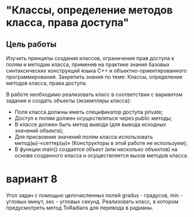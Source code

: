 # "Классы, определение методов класса, права доступа"
## Цель работы
Изучить принципы создания классов, ограничения прав доступа к полям и методам
класса, применив на практике знания базовых синтаксических конструкций языка C++ и
объектно-ориентированного программирования.
Закрепить знания по теме: Классы, определение методов класса, права доступа.

В работе необходимо реализовать класс в соответствии с вариантом задания и
создать объекты (экземпляры класса):
- Поля класса должны иметь спецификатор доступа private;
- Доступ к полям должен осуществляться через public методы;
- В классе должен быть метод вывода (для вывода исходных значений объекта);
- Для присвоения значений полям класса использовать метод(ы)-«сеттер(ы)»
(Конструкторы в этой работе не используем);
- В функции main() создается объект (или несколько объектов) на основе
созданного класса и осуществляется вызов методов класса. 

# вариант 8 

Угол задан с помощью целочисленных полей gradus - градусов, min - угловых минут,
sec - угловых секунд. Реализовать класс, в котором предусмотреть метод ToRadians для
перевода в радианы. 